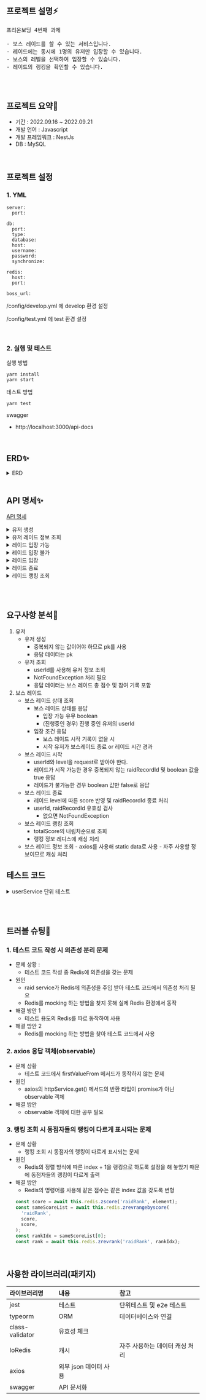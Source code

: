 #

## 프로젝트 설명⚡️

<pre>
프리온보딩 4번째 과제

- 보스 레이드를 할 수 있는 서비스입니다.
- 레이드에는 동시에 1명의 유저만 입장할 수 있습니다.
- 보스의 레벨을 선택하여 입장할 수 있습니다.
- 레이드의 랭킹을 확인할 수 있습니다.

</pre>

</br>

## 프로젝트 요약🌈

- 기간 : 2022.09.16 ~ 2022.09.21
- 개발 언어 : Javascript
- 개발 프레임워크 : NestJs
- DB : MySQL

</br>

## 프로젝트 설정

### 1. YML

```
server:
  port:

db:
  port:
  type:
  database:
  host:
  username:
  password:
  synchronize:

redis:
  host:
  port:

boss_url:
```

/config/develop.yml 에 develop 환경 설정

/config/test.yml 에 test 환경 설정

</br>

### 2. 실행 및 테스트

실행 방법

```
yarn install
yarn start
```

테스트 방법

```
yarn test
```

swagger

- http://localhost:3000/api-docs

</br>

## ERD✨

<details>
<summary>ERD</summary>
<img width="600" alt="image" src="https://velog.velcdn.com/images/jhlee123/post/1114b7a2-d826-4dff-ab4d-e24009d1f4cc/image.png">
</details>

</br>

## API 명세✨

[API 명세](https://www.notion.so/d808ad1c36c34f92926088753e8a9021?v=f2b4b021cfe5436b9023778315c11c9c)

<details>
<summary>유저 생성</summary>
<img width="800" alt="image" src="https://velog.velcdn.com/images/jhlee123/post/96e97839-39e1-4b76-850a-db2e1a7213db/image.png">
</details>

<details>
<summary>유저 레이드 정보 조회</summary>
<img width="800" alt="image" src="https://velog.velcdn.com/images/jhlee123/post/4f892212-7f2d-4a22-a5cf-cb40c149762e/image.png">
</details>

<details>
<summary>레이드 입장 가능</summary>
<img width="800" alt="image" src="https://velog.velcdn.com/images/jhlee123/post/fb2fa266-9923-42d5-9956-12ff3f97ba7e/image.png">
</details>

<details>
<summary>레이드 입장 불가</summary>
<img width="800" alt="image" src="https://velog.velcdn.com/images/jhlee123/post/a3a3c102-d186-4532-a29a-8deed4e86102/image.png">
</details>

<details>
<summary>레이드 입장</summary>
<img width="800" alt="image" src="https://velog.velcdn.com/images/jhlee123/post/925be148-eb9d-4f2b-8b0c-c9d68682ea87/image.png">
</details>

<details>
<summary>레이드 종료</summary>
<img width="800" alt="image" src="https://velog.velcdn.com/images/jhlee123/post/2f1f3ce3-72dc-46e8-9bdd-dcb75d99c508/image.png">
</details>
    
<details>
<summary>레이드 랭킹 조회</summary>
<img width="800" alt="image" src="https://velog.velcdn.com/images/jhlee123/post/6175017b-134b-4609-b25e-080c031d84d3/image.png">
</details>

</br></br>

## 요구사항 분석🌟

1. 유저
   - 유저 생성
     - 중복되지 않는 값이어야 하므로 pk를 사용
     - 응답 데이터는 pk
   - 유저 조회
     - userId를 사용해 유저 정보 조회
     - NotFoundException 처리 필요
     - 응답 데이터는 보스 레이드 총 점수 및 참여 기록 포함
2. 보스 레이드
   - 보스 레이드 상태 조회
     - 보스 레이드 상태를 응답
       - 입장 가능 유무 boolean
       - (진행중인 경우) 진행 중인 유저의 userId
     - 입장 조건 응답
       - 보스 레이드 시작 기록이 없을 시
       - 시작 유저가 보스레이드 종료 or 레이드 시간 경과
   - 보스 레이드 시작
     - userId와 level을 request로 받아야 한다.
     - 레이드가 시작 가능한 경우 중복되지 않는 raidRecordId 및 boolean 값을 true 응답
     - 레이드가 불가능한 경우 boolean 값만 false로 응답
   - 보스 레이드 종료
     - 레이드 level에 따른 score 반영 및 raidRecordId 종료 처리
     - userId, raidRecordId 유효성 검사
       - 없으면 NotFoundException
   - 보스 레이드 랭킹 조회
     - totalScore의 내림차순으로 조회
     - 랭킹 정보 레디스에 캐싱 처리
   - 보스 레이드 정보 조회 - axios를 사용해 static data로 사용 - 자주 사용할 정보이므로 캐싱 처리
     </br>

## 테스트 코드

<details>
<summary>userService 단위 테스트</summary>
<img width="400" alt="image" src="https://velog.velcdn.com/images/jhlee123/post/66029236-e72a-4aac-b7fe-63b16070949a/image.png">
</details>

</br></br>

## 트러블 슈팅🚀

### 1. 테스트 코드 작성 시 의존성 분리 문제

- 문제 상황 :
  - 테스트 코드 작성 중 Redis에 의존성을 갖는 문제
- 원인
  - raid service가 Redis에 의존성을 주입 받아 테스트 코드에서 의존성 처리 필요
  - Redis를 mocking 하는 방법을 찾지 못해 실제 Redis 환경에서 동작
- 해결 방안 1
  - 테스트 용도의 Redis를 따로 동작하여 사용
- 해결 방안 2
  - Redis를 mocking 하는 방법을 찾아 테스트 코드에서 사용

### 2. axios 응답 객체(observable)

- 문제 상황
  - 테스트 코드에서 firstValueFrom 메서드가 동작하지 않는 문제
- 원인
  - axios의 httpService.get() 메서드의 반환 타입이 promise가 아닌 observable 객체
- 해결 방안
  - observable 객체에 대한 공부 필요

### 3. 랭킹 조회 시 동점자들의 랭킹이 다르게 표시되는 문제

- 문제 상황
  - 랭킹 조회 시 동점자의 랭킹이 다르게 표시되는 문제
- 원인
  - Redis의 정렬 방식에 따른 index + 1을 랭킹으로 하도록 설정을 해 놓았기 때문에 동점자들의 랭킹이 다르게 출력
- 해결 방안
  - Redis의 명령어를 사용해 같은 점수는 같은 index 값을 갖도록 변형
  ```javascript
  const score = await this.redis.zscore('raidRank', element);
  const sameScoreList = await this.redis.zrevrangebyscore(
    'raidRank',
    score,
    score,
  );
  const rankIdx = sameScoreList[0];
  const rank = await this.redis.zrevrank('raidRank', rankIdx);
  ```
    </br>

## 사용한 라이브러리(패키지)

| 라이브러리명    | 내용                  | 참고                           |
| :-------------- | :-------------------- | :----------------------------- |
| jest            | 테스트                | 단위테스트 및 e2e 테스트       |
| typeorm         | ORM                   | 데이터베이스와 연결            |
| class-validator | 유효성 체크           |                                |
| IoRedis         | 캐시                  | 자주 사용하는 데이터 캐싱 처리 |
| axios           | 외부 json 데이터 사용 |                                |
| swagger         | API 문서화            |                                |
